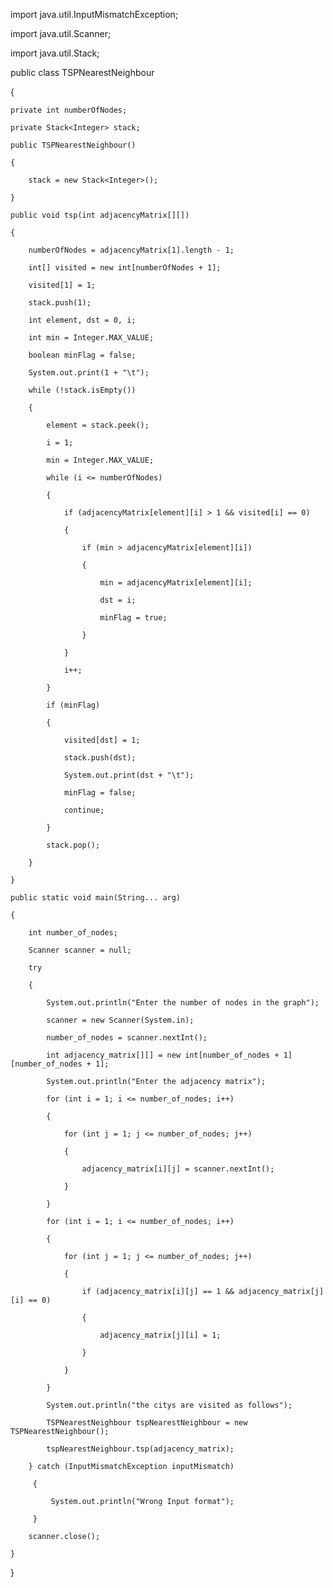 import java.util.InputMismatchException;

import java.util.Scanner;

import java.util.Stack;
 
public class TSPNearestNeighbour

{
    
    private int numberOfNodes;
    
    private Stack<Integer> stack;
 
    public TSPNearestNeighbour()
    
    {
        
        stack = new Stack<Integer>();
    
    }
 
    public void tsp(int adjacencyMatrix[][])
    
    {
        
        numberOfNodes = adjacencyMatrix[1].length - 1;
        
        int[] visited = new int[numberOfNodes + 1];
        
        visited[1] = 1;
        
        stack.push(1);
        
        int element, dst = 0, i;
        
        int min = Integer.MAX_VALUE;
        
        boolean minFlag = false;
        
        System.out.print(1 + "\t");
 
        while (!stack.isEmpty())
        
        {
            
            element = stack.peek();
            
            i = 1;
            
            min = Integer.MAX_VALUE;
            
            while (i <= numberOfNodes)
            
            {
                
                if (adjacencyMatrix[element][i] > 1 && visited[i] == 0)
                
                {
                    
                    if (min > adjacencyMatrix[element][i])
                    
                    {
                        
                        min = adjacencyMatrix[element][i];
                        
                        dst = i;
                        
                        minFlag = true;
                    
                    }
                
                }
                
                i++;
            
            }
            
            if (minFlag)
            
            {
                
                visited[dst] = 1;
                
                stack.push(dst);
                
                System.out.print(dst + "\t");
                
                minFlag = false;
                
                continue;
            
            }
            
            stack.pop();
        
        }
    
    }
 
    public static void main(String... arg)
    
    {
        
        int number_of_nodes;
        
        Scanner scanner = null;
        
        try
        
        {
            
            System.out.println("Enter the number of nodes in the graph");
            
            scanner = new Scanner(System.in);
            
            number_of_nodes = scanner.nextInt();
            
            int adjacency_matrix[][] = new int[number_of_nodes + 1][number_of_nodes + 1];
            
            System.out.println("Enter the adjacency matrix");
            
            for (int i = 1; i <= number_of_nodes; i++)
            
            {
                
                for (int j = 1; j <= number_of_nodes; j++)
                
                {
                    
                    adjacency_matrix[i][j] = scanner.nextInt();
                
                }
            
            }
            
            for (int i = 1; i <= number_of_nodes; i++)
            
            {
                
                for (int j = 1; j <= number_of_nodes; j++)
                
                {
                    
                    if (adjacency_matrix[i][j] == 1 && adjacency_matrix[j][i] == 0)
                    
                    {
                        
                        adjacency_matrix[j][i] = 1;
                    
                    }
                
                }
            
            }
            
            System.out.println("the citys are visited as follows");
            
            TSPNearestNeighbour tspNearestNeighbour = new TSPNearestNeighbour();
            
            tspNearestNeighbour.tsp(adjacency_matrix);
        
        } catch (InputMismatchException inputMismatch)
         
         {
             
             System.out.println("Wrong Input format");
         
         }
        
        scanner.close();
    
    }

}


